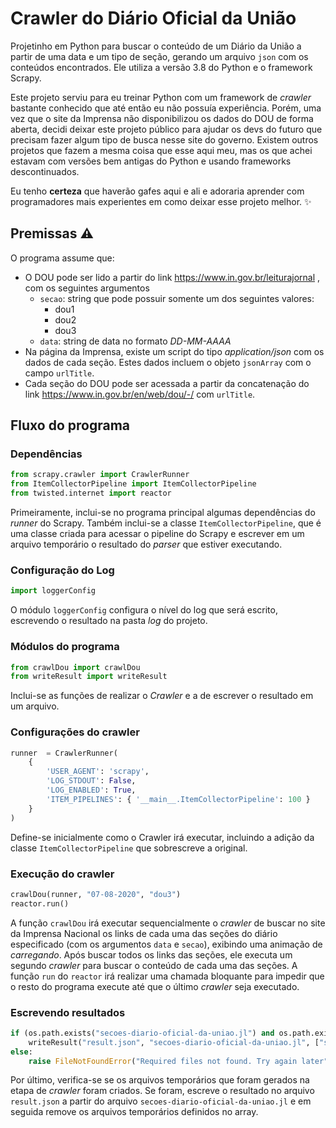 # Crawler do Diário Oficial da União
Projetinho em Python para buscar o conteúdo de um Diário da União a partir de uma data e um tipo de seção, gerando um arquivo `json` com os conteúdos encontrados. Ele utiliza a versão 3.8 do Python e o framework Scrapy.

Este projeto serviu para eu treinar Python com um framework de *crawler* bastante conhecido que até então eu não possuía experiência. Porém, uma vez que o site da Imprensa não disponibilizou os dados do DOU de forma aberta, decidi deixar este projeto público para ajudar os devs do futuro que precisam fazer algum tipo de busca nesse site do governo. Existem outros projetos que fazem a mesma coisa que esse aqui meu, mas os que achei estavam com versões bem antigas do Python e usando frameworks descontinuados.

Eu tenho **certeza** que haverão gafes aqui e ali e adoraria aprender com programadores mais experientes em como deixar esse projeto melhor. :sparkles:

## Premissas :warning:
O programa assume que:
* O DOU pode ser lido a partir do link https://www.in.gov.br/leiturajornal , com os seguintes argumentos
    * `secao`: string que pode possuir somente um dos seguintes valores:
        * dou1
        * dou2
        * dou3
    * `data`: string de data no formato *DD-MM-AAAA*
* Na página da Imprensa, existe um script do tipo *application/json* com os dados de cada seção. Estes dados incluem o objeto `jsonArray` com o campo `urlTitle`.
* Cada seção do DOU pode ser acessada a partir da concatenação do link https://www.in.gov.br/en/web/dou/-/ com `urlTitle`.

## Fluxo do programa

### Dependências
```python
from scrapy.crawler import CrawlerRunner
from ItemCollectorPipeline import ItemCollectorPipeline
from twisted.internet import reactor
```
Primeiramente, inclui-se no programa principal algumas dependências do *runner* do Scrapy. Também inclui-se a classe `ItemCollectorPipeline`, que é uma classe criada para acessar o pipeline do Scrapy e escrever em um arquivo temporário o resultado do *parser* que estiver executando.

### Configuração do Log
```python
import loggerConfig
```
O módulo `loggerConfig` configura o nível do log que será escrito, escrevendo o resultado na pasta *log* do projeto.

### Módulos do programa
```python
from crawlDou import crawlDou
from writeResult import writeResult
```
Inclui-se as funções de realizar o *Crawler* e a de escrever o resultado em um arquivo.

### Configurações do crawler
```python
runner  = CrawlerRunner(
    {
        'USER_AGENT': 'scrapy',
        'LOG_STDOUT': False,
        'LOG_ENABLED': True,
        'ITEM_PIPELINES': { '__main__.ItemCollectorPipeline': 100 }
    }
)
```

Define-se inicialmente como o Crawler irá executar, incluindo a adição da classe `ItemCollectorPipeline` que sobrescreve a original.

### Execução do crawler
```python
crawlDou(runner, "07-08-2020", "dou3")
reactor.run()
```
A função `crawlDou` irá executar sequencialmente o *crawler* de buscar no site da Imprensa Nacional os links de cada uma das seções do diário especificado (com os argumentos `data` e `secao`), exibindo uma animação de *carregando*. Após buscar todos os links das seções, ele executa um segundo *crawler* para buscar o conteúdo de cada uma das seções.
A função `run` do `reactor` irá realizar uma chamada bloquante para impedir que o resto do programa execute até que o último *crawler* seja executado.

### Escrevendo resultados
```python
if (os.path.exists("secoes-diario-oficial-da-uniao.jl") and os.path.exists("diario-oficial-da-uniao.jl")):
    writeResult("result.json", "secoes-diario-oficial-da-uniao.jl", ["secoes-diario-oficial-da-uniao.jl", "diario-oficial-da-uniao.jl"])
else:
    raise FileNotFoundError("Required files not found. Try again later")
```

Por último, verifica-se se os arquivos temporários que foram gerados na etapa de *crawler* foram criados. Se foram, escreve o resultado no arquivo `result.json` a partir do arquivo `secoes-diario-oficial-da-uniao.jl` e em seguida remove os arquivos temporários definidos no array.
